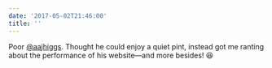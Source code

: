 ```yaml
---
date: '2017-05-02T21:46:00'
title: ''
---
```

Poor [@aajhiggs](https://twitter.com/aajhiggs). Thought he could enjoy a quiet pint, instead got me ranting about the performance of his website—and more besides! 😆‬
